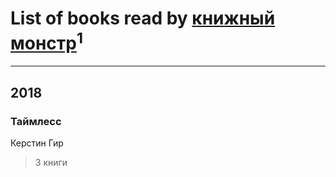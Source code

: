 # List of books read by [книжный монстр](https://plus.google.com/u/0/112827366114582937203/)<sup>1</sup>
---

## 2018

### Таймлесс
Керстин Гир
> 3 книги



